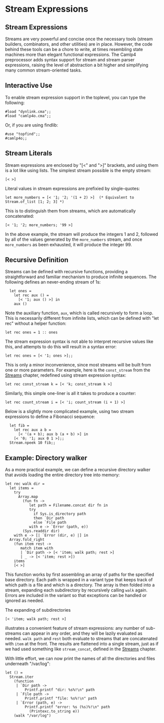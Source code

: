 <!-- ((! set title Streams Expressions !)) -->

# Stream Expressions

## Stream Expressions
Streams are very powerful and concise once the necessary tools (stream
builders, combinators, and other utilities) are in place. However, the
code behind these tools can be a chore to write, at times resembling
state machines more than elegant functional expressions. The Camlp4
preprocessor adds syntax support for stream and stream parser
expressions, raising the level of abstraction a bit higher and
simplifying many common stream-oriented tasks.

## Interactive Use
To enable stream expression support in the toplevel, you can type the
following:

```tryocaml
#load "dynlink.cma";;
#load "camlp4o.cma";;
```
Or, if you are using findlib:

```tryocaml
#use "topfind";;
#camlp4o;;
```
## Stream Literals
Stream expressions are enclosed by "[\<" and "\>]" brackets, and using
them is a lot like using lists. The simplest stream possible is the
empty stream:

```tryocaml
[< >]
```
Literal values in stream expressions are prefixied by single-quotes:

```tryocaml
let more_numbers = [< '1; '2; '(1 + 2) >]  (* Equivalent to Stream.of_list [1; 2; 3] *)
```
This is to distinguish them from streams, which are automatically
concatenated:

```tryocaml
[< '1; '2; more_numbers; '99 >]
```
In the above example, the stream will produce the integers 1 and 2,
followed by all of the values generated by the `more_numbers` stream,
and once `more_numbers` as been exhausted, it will produce the integer
99.

## Recursive Definition
Streams can be defined with recursive functions, providing a
straightforward and familiar mechanism to produce infinite sequences.
The following defines an never-ending stream of 1s:

```tryocaml
  let ones =
    let rec aux () =
      [< '1; aux () >] in
    aux ()
```
Note the auxiliary function, `aux`, which is called recursively to form
a loop. This is necessarily different from infinite lists, which can be
defined with "let rec" without a helper function:

```tryocaml
let rec ones = 1 :: ones
```
The stream expression syntax is not able to interpret recursive values
like this, and attempts to do this will result in a syntax error:

```tryocaml
let rec ones = [< '1; ones >];;
```
This is only a minor inconvenience, since most streams will be built
from one or more parameters. For example, here is the `const_stream`
from the [Streams](streams.html "Streams") chapter, redefined using
stream expression syntax:

```tryocaml
let rec const_stream k = [< 'k; const_stream k >]
```
Similarly, this simple one-liner is all it takes to produce a counter:

```tryocaml
let rec count_stream i = [< 'i; count_stream (i + 1) >]
```
Below is a slightly more complicated example, using two stream
expressions to define a Fibonacci sequence:

```tryocaml
  let fib =
    let rec aux a b =
      [< '(a + b); aux b (a + b) >] in
    [< '0; '1; aux 0 1 >];;
  Stream.npeek 10 fib;;
```
## Example: Directory walker
As a more practical example, we can define a recursive directory walker
that avoids loading the entire directory tree into memory:

```tryocaml
let rec walk dir =
  let items =
    try
      Array.map
        (fun fn ->
           let path = Filename.concat dir fn in
           try
             if Sys.is_directory path
             then `Dir path
             else `File path
           with e -> `Error (path, e))
        (Sys.readdir dir)
    with e -> [| `Error (dir, e) |] in
  Array.fold_right
    (fun item rest ->
       match item with
       | `Dir path -> [< 'item; walk path; rest >]
       | _ -> [< 'item; rest >])
    items
    [< >]
```
This function works by first assembling an array of paths for the
specified base directory. Each path is wrapped in a variant type that
keeps track of which path is a file and which is a directory. The array
is then folded into a stream, expanding each subdirectory by recursively
calling `walk` again. Errors are included in the variant so that
exceptions can be handled or ignored as needed.

The expanding of subdirectories

```tryocaml
[< 'item; walk path; rest >]
```
illustrates a convenient feature of stream expressions: any number of
sub-streams can appear in any order, and they will be lazily evaluated
as needed. `walk path` and `rest` both evaluate to streams that are
concatenated with `item` at the front. The results are flattened into a
single stream, just as if we had used something like `stream_concat`,
defined in the [Streams](streams.html "Streams") chapter.

With little effort, we can now print the names of all the directories
and files underneath "/var/log":

```tryocaml
let () =
  Stream.iter
    (function
     | `Dir path ->
         Printf.printf "dir: %s%!\n" path
     | `File path ->
         Printf.printf "file: %s%!\n" path
     | `Error (path, e) ->
         Printf.printf "error: %s (%s)%!\n" path
           (Printexc.to_string e))
    (walk "/var/log")

```
